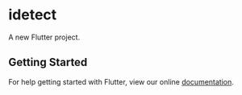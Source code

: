 # idetect

A new Flutter project.

## Getting Started

For help getting started with Flutter, view our online
[documentation](https://flutter.io/).
